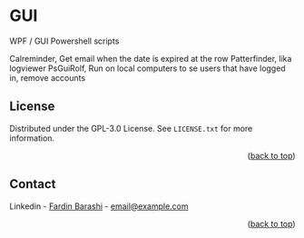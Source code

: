 # GUI

WPF / GUI Powershell scripts

Calreminder, Get email when the date is expired at the row
Patterfinder, lika logviewer
PsGuiRolf, Run on local computers to se users that have logged in, remove accounts

<!-- LICENSE -->
## License
Distributed under the GPL-3.0 License. See `LICENSE.txt` for more information.
<p align="right">(<a href="#readme-top">back to top</a>)</p>

<!-- CONTACT -->
## Contact

Linkedin - [Fardin Barashi]([https://twitter.com/your_username](https://www.linkedin.com/in/fardin-barashi-a56310a2/)) - email@example.com

<p align="right">(<a href="#readme-top">back to top</a>)</p>
